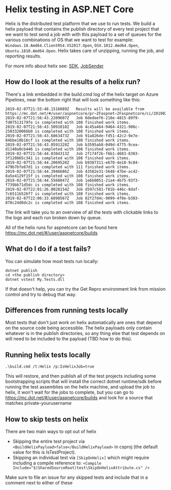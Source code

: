 Helix testing in ASP.NET Core
==============================

Helix is the distributed test platform that we use to run tests.  We build a helix payload that contains the publish directory of every test project that we want to test
send a job with with this payload to a set of queues for the various combinations of OS that we want to test 
for example: `Windows.10.Amd64.ClientRS4.VS2017.Open`, `OSX.1012.Amd64.Open`, `Ubuntu.1810.Amd64.Open`. Helix takes care of unzipping, running the job, and reporting results.

For more info about helix see: [SDK](https://github.com/dotnet/arcade/blob/master/src/Microsoft.DotNet.Helix/Sdk/Readme.md), [JobSender](https://github.com/dotnet/arcade/blob/master/src/Microsoft.DotNet.Helix/Sdk/Readme.md) 

## How do I look at the results of a helix run?
There's a link embedded in the build.cmd log of the helix target on Azure Pipelines, near the bottom right that will look something like this:
```
2019-02-07T21:55:48.1516089Z   Results will be available from https://mc.dot.net/#/user/aspnetcore/pr~2Faspnet~2Faspnetcore/ci/20190207.34
2019-02-07T21:56:43.2209607Z   Job 0dedeef6-210e-4815-89f9-fd07513179fe is completed with 108 finished work items.
2019-02-07T21:56:43.5091018Z   Job 4c45a464-9464-4321-906c-2503320066b0 is completed with 108 finished work items.
2019-02-07T21:56:43.6863473Z   Job 91a826de-fd51-42c2-9e7e-84bbe18b16cf is completed with 108 finished work items.
2019-02-07T21:56:43.8591328Z   Job b3595ab8-049d-4775-9cea-d1140a0cb446 is completed with 108 finished work items.
2019-02-07T21:56:44.0384313Z   Job 2f174f2b-f6b1-4683-8303-3f120865c341 is completed with 108 finished work items.
2019-02-07T21:56:44.2069520Z   Job b9387311-e670-4e18-9c84-479b7bfe67d1 is completed with 111 finished work items.
2019-02-07T21:56:44.3946686Z   Job 43582e31-5648-47be-ac42-8a5e4129f15f is completed with 108 finished work items.
2019-02-07T21:56:44.5568847Z   Job 1e6b0051-21a4-4b75-93f3-f739bb71d5dc is completed with 108 finished work items.
2019-02-07T22:01:26.0028154Z   Job d597c581-f81b-446c-8daf-7c6511b526f7 is completed with 108 finished work items.
2019-02-07T22:06:33.6898567Z   Job 82f27d4c-9099-4f0e-b383-870c24d8dc2c is completed with 108 finished work items.
```

The link will take you to an overview of all the tests with clickable links to the logs and each run broken down by queue. 

All of the helix runs for aspnetcore can be found here https://mc.dot.net/#/user/aspnetcore/builds

## What do I do if a test fails?
You can simulate how most tests run locally:
```
dotnet publish
cd <the publish directory>
dotnet vstest My.Tests.dll
```

If that doesn't help, you can try the Get Repro environment link from mission control and try to debug that way.

## Differences from running tests locally
Most tests that don't just work on helix automatically are ones that depend on the source code being accessible. The helix payloads only contain whatever is in the publish directories, so any thing else that test depends on will need to be included to the payload (TBD how to do this).

## Running helix tests locally
`.\build.cmd /t:Helix /p:IsHelixJob=true`

This will restore, and then publish all of the test projects including some bootstrapping scripts that will install the correct dotnet runtime/sdk before running the test assemblies on the helix machine, and upload the job to helix, it won't wait for the jobs to complete, but you can go to https://mc.dot.net/#/user/aspnetcore/builds and look for a source that matches private-yourusername

## How to skip tests on helix
There are two main ways to opt out of helix
- Skipping the entire test project via `<BuildHelixPayload>false</BuildHelixPayload>` in csproj (the default value for this is IsTestProject).
- Skipping an individual test via `[SkipOnHelix]` which might require including a compile reference to: `<Compile Include="$(SharedSourceRoot)test\SkipOnHelixAttribute.cs" />`

Make sure to file an issue for any skipped tests and include that in a comment next to either of these
